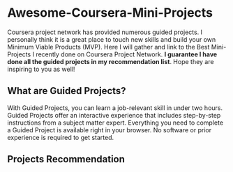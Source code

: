 # Awesome-Coursera-Mini-Projects
Coursera project network has provided numerous guided projects. I personally think it is a great place to touch new skills and build your own Minimum Viable Products (MVP).
Here I will gather and link to the Best Mini-Projects I recently done on Coursera Project Network. **I guarantee I have done all the guided projects in my recommendation list**. Hope they are inspiring to you as well!

## What are Guided Projects?
With Guided Projects, you can learn a job-relevant skill in under two hours. Guided Projects offer an interactive experience that includes step-by-step instructions from a subject matter expert. Everything you need to complete a Guided Project is available right in your browser. No software or prior experience is required to get started.

## Projects Recommendation
